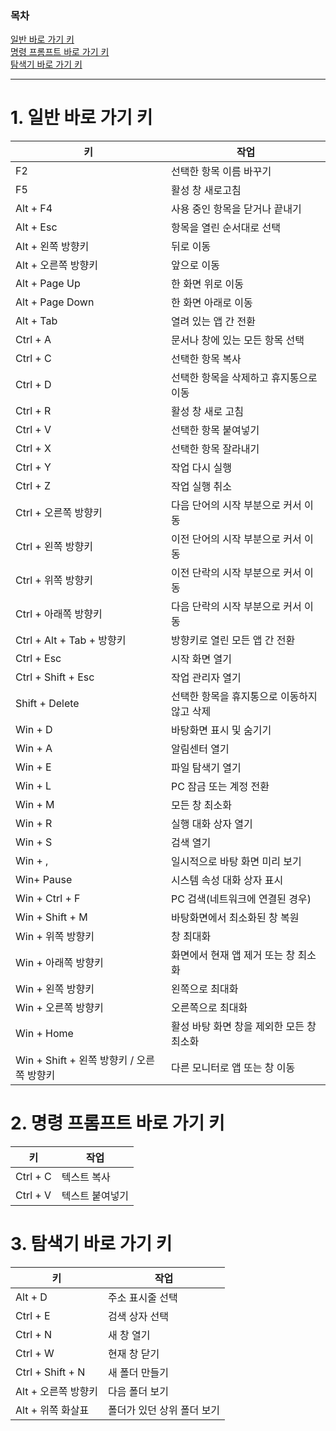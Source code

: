 ### 목차

[일반 바로 가기 키](#1.-일반-바로-가기-키) <BR>
[명령 프롬프트 바로 가기 키](#2.-명령-프롬프트-바로-가기) <BR>
[탐색기 바로 가기 키](#3.-탐색기-바로-가기) <BR>

---

# 1. 일반 바로 가기 키

|키|작업|
|---|----------------------------|
|F2|선택한 항목 이름 바꾸기|
|F5|활성 창 새로고침|
|Alt + F4|사용 중인 항목을 닫거나 끝내기|
|Alt + Esc|항목을 열린 순서대로 선택|
|Alt + 왼쪽 방향키|뒤로 이동|
|Alt + 오른쪽 방향키|앞으로 이동|
|Alt + Page Up|한 화면 위로 이동|
|Alt + Page Down|한 화면 아래로 이동|
|Alt + Tab|열려 있는 앱 간 전환|
|Ctrl + A|문서나 창에 있는 모든 항목 선택|
|Ctrl + C|선택한 항목 복사|
|Ctrl + D|선택한 항목을 삭제하고 휴지통으로 이동|
|Ctrl + R|활성 창 새로 고침|
|Ctrl + V|선택한 항목 붙여넣기|
|Ctrl + X|선택한 항목 잘라내기|
|Ctrl + Y|작업 다시 실행|
|Ctrl + Z|작업 실행 취소|
|Ctrl + 오른쪽 방향키|다음 단어의 시작 부분으로 커서 이동|
|Ctrl + 왼쪽 방향키|이전 단어의 시작 부분으로 커서 이동|
|Ctrl + 위쪽 방향키|이전 단락의 시작 부분으로 커서 이동|
|Ctrl + 아래쪽 방향키|다음 단락의 시작 부분으로 커서 이동|
|Ctrl + Alt + Tab + 방향키|방향키로 열린 모든 앱 간 전환|
|Ctrl + Esc|시작 화면 열기|
|Ctrl + Shift + Esc|작업 관리자 열기|
|Shift + Delete|선택한 항목을 휴지통으로 이동하지 않고 삭제|
|Win + D|바탕화면 표시 및 숨기기|
|Win + A|알림센터 열기|
|Win + E|파일 탐색기 열기|
|Win + L|PC 잠금 또는 계정 전환|
|Win + M|모든 창 최소화|
|Win + R|실행 대화 상자 열기|
|Win + S|검색 열기|
|Win + ,|일시적으로 바탕 화면 미리 보기|
|Win+ Pause|시스템 속성 대화 상자 표시|
|Win + Ctrl + F|PC 검색(네트워크에 연결된 경우)|
|Win + Shift + M|바탕화면에서 최소화된 창 복원|
|Win + 위쪽 방향키|창 최대화|
|Win + 아래쪽 방향키|화면에서 현재 앱 제거 또는 창 최소화|
|Win + 왼쪽 방향키|왼쪽으로 최대화|
|Win + 오른쪽 방향키|오른쪽으로 최대화|
|Win + Home|활성 바탕 화면 창을 제외한 모든 창 최소화|
|Win + Shift + 왼쪽 방향키 / 오른쪽 방향키|다른 모니터로 앱 또는 창 이동|

# 2. 명령 프롬프트 바로 가기 키

|키|작업|
|------|-------------------------------|
|Ctrl + C|텍스트 복사|
|Ctrl + V|텍스트 붙여넣기|

# 3. 탐색기 바로 가기 키

|키|작업|
|------|-------------------------------|
|Alt + D|주소 표시줄 선택|
|Ctrl + E|검색 상자 선택|
|Ctrl + N|새 창 열기|
|Ctrl + W|현재 창 닫기|
|Ctrl + Shift + N|새 폴더 만들기|
|Alt + 오른쪽 방향키|다음 폴더 보기|
|Alt + 위쪽 화살표|폴더가 있던 상위 폴더 보기|
